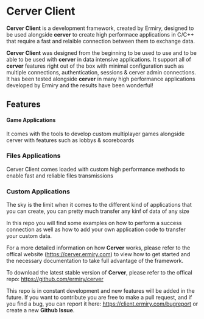# Cerver Client

**Cerver Client** is a development framework, created by Ermiry, designed to be used alongside **cerver** to create high performace applications in C/C++ that require a fast and relaible connection between them to exchange data.

**Cerver Client** was designed from the beginning to be used to use and to be able to be used with **cerver** in data intensive applications. It support all of **cerver** features right out of the box with minimal configuration such as multiple connections, authentication, sessions & cerver admin connections. It has been tested alongside **cerver** in many high performance applications developed by Ermiry and the results have been wonderful!

## Features

#### Game Applications
It comes with the tools to develop custom multiplayer games alongside cerver with features such as lobbys & scoreboards

### Files Applications
Cerver Client comes loaded with custom high performance methods to enable fast and reliable files transmissions

### Custom Applications
The sky is the limit when it comes to the different kind of applications that you can create, you can pretty much transfer any kinf of data of any size

In this repo you will find some examples on how to perform a success connection as well as how to add your own application code to transfer your custom data.

For a more detailed information on how **Cerver** works, please refer to the offical website (https://cerver.ermiry.com) to view how to get started and the necessary documentation to take full advantage of the framework. 

To download the latest stable version of **Cerver**, please refer to the offical repo: https://github.com/ermiry/cerver

This repo is in constant development and new features will be added in the future. If you want to contribute you are free to make a pull request, and if you find a bug, you can report it here: https://client.ermiry.com/bugreport or create a new **Github Issue**.